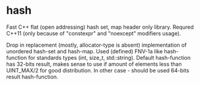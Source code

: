 # hash
Fast C++ flat (open addressing) hash set, map header only library. Requred C++11 (only because of "constexpr" and "noexcept" modifiers usage).

Drop in replacement (mostly, allocator-type is absent) implementation of unordered hash-set and hash-map.
Used (defined) FNV-1a like hash-function for standards types (int, size_t, std::string). Default hash-function has 32-bits result, makes sense to use if amount of elements less than UINT_MAX/2 for good distribution. In other case - should be used 64-bits result hash-function.
